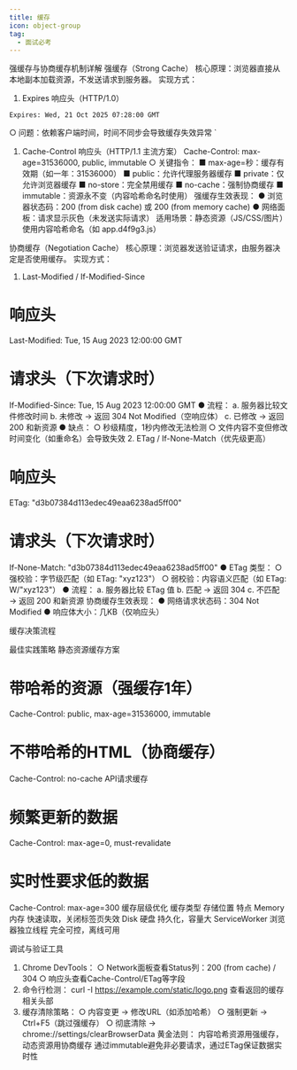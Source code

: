 ```yaml
---
title: 缓存
icon: object-group
tag:
  - 面试必考
---
```




强缓存与协商缓存机制详解
强缓存（Strong Cache）
核心原理：浏览器直接从本地副本加载资源，不发送请求到服务器。
实现方式：
1. Expires 响应头（HTTP/1.0）
```
Expires: Wed, 21 Oct 2025 07:28:00 GMT
```
  ○ 问题：依赖客户端时间，时间不同步会导致缓存失效异常
  `
1. Cache-Control 响应头（HTTP/1.1 主流方案）
Cache-Control: max-age=31536000, public, immutable
  ○ 关键指令：
    ■ max-age=秒：缓存有效期（如一年：31536000）
    ■ public：允许代理服务器缓存
    ■ private：仅允许浏览器缓存
    ■ no-store：完全禁用缓存
    ■ no-cache：强制协商缓存
    ■ immutable：资源永不变（内容哈希命名时使用）
强缓存生效表现：
● 浏览器状态码：200 (from disk cache) 或 200 (from memory cache)
● 网络面板：请求显示灰色（未发送实际请求）
适用场景：静态资源（JS/CSS/图片）使用内容哈希命名（如 app.d4f9g3.js）

协商缓存（Negotiation Cache）
核心原理：浏览器发送验证请求，由服务器决定是否使用缓存。
实现方式：
1. Last-Modified / If-Modified-Since
# 响应头
Last-Modified: Tue, 15 Aug 2023 12:00:00 GMT

# 请求头（下次请求时）
If-Modified-Since: Tue, 15 Aug 2023 12:00:00 GMT
● 流程：
  a. 服务器比较文件修改时间
  b. 未修改 → 返回 304 Not Modified（空响应体）
  c. 已修改 → 返回 200 和新资源
● 缺点：
  ○ 秒级精度，1秒内修改无法检测
  ○ 文件内容不变但修改时间变化（如重命名）会导致失效
2. ETag / If-None-Match（优先级更高）
# 响应头
ETag: "d3b07384d113edec49eaa6238ad5ff00"

# 请求头（下次请求时）
If-None-Match: "d3b07384d113edec49eaa6238ad5ff00"
● ETag 类型：
  ○ 强校验：字节级匹配（如 ETag: "xyz123"）
  ○ 弱校验：内容语义匹配（如 ETag: W/"xyz123"）
● 流程：
  a. 服务器比较 ETag 值
  b. 匹配 → 返回 304
  c. 不匹配 → 返回 200 和新资源
协商缓存生效表现：
● 网络请求状态码：304 Not Modified
● 响应体大小：几KB（仅响应头）

缓存决策流程


最佳实践策略
静态资源缓存方案
# 带哈希的资源（强缓存1年）
Cache-Control: public, max-age=31536000, immutable

# 不带哈希的HTML（协商缓存）
Cache-Control: no-cache
API请求缓存
# 频繁更新的数据
Cache-Control: max-age=0, must-revalidate

# 实时性要求低的数据
Cache-Control: max-age=300
缓存层级优化
缓存类型	存储位置	特点
Memory	内存	快速读取，关闭标签页失效
Disk	硬盘	持久化，容量大
ServiceWorker	浏览器独立线程	完全可控，离线可用

调试与验证工具
1. Chrome DevTools：
  ○ Network面板查看Status列：200 (from cache) / 304
  ○ 响应头查看Cache-Control/ETag等字段
2. 命令行检测：
curl -I https://example.com/static/logo.png
查看返回的缓存相关头部
3. 缓存清除策略：
  ○ 内容变更 → 修改URL（如添加哈希）
  ○ 强制更新 → Ctrl+F5（跳过强缓存）
  ○ 彻底清除 → chrome://settings/clearBrowserData
黄金法则：
内容哈希资源用强缓存，动态资源用协商缓存
通过immutable避免非必要请求，通过ETag保证数据实时性